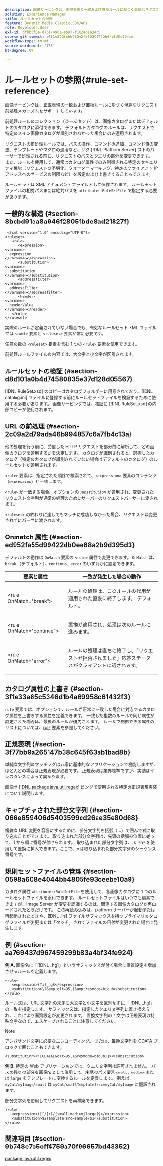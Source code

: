 ```yaml
---
description: 画像サービングは、正規表現の一致および置換ルールに基づく単純なリクエスト前処理メカニズムをサポートしています。
solution: Experience Manager
title: ルールセットの参照
feature: Dynamic Media Classic,SDK/API
role: Developer,User
exl-id: dfbb5f5e-d75a-496a-8b97-f102ad1a34d5
source-git-commit: bf31e5226cbb763e2fb82391772b64e5d5c89fae
workflow-type: tm+mt
source-wordcount: '785'
ht-degree: 0%

---
```


# ルールセットの参照{#rule-set-reference}

画像サービングは、正規表現の一致および置換ルールに基づく単純なリクエスト前処理メカニズムをサポートしています。

前処理ルールのコレクション（*ルールセット*）は、画像カタログまたはデフォルトのカタログに添付できます。 デフォルトカタログのルールは、リクエストで特定のメイン画像カタログが識別されなかった場合にのみ適用されます。

リクエストの前処理ルールでは、パスの操作、コマンドの追加、コマンド値の変更、テンプレートやマクロの適用など、リク [!DNL Platform Server] ストのパーサーで処理される前に、リクエストのパスとクエリの部分を変更できます。 また、ルールを使用して、通常はカタログ属性でのみ制御される特定のセキュリティ機能（リクエストの不明化、ウォーターマーキング、特定のクライアント IP アドレスへのサービスの制限など）を設定および上書きすることもできます。

ルールセットは XML ドキュメントファイルとして保存されます。 ルールセットファイルの相対パスまたは絶対パスを `attribute::RuleSetFile` で指定する必要があります。

## 一般的な構造 {#section-8bcbd91ea8a946f28051bde8ad21827f}

```
 <?xml version="1.0" encoding="UTF-8"?> 
<ruleset> 
   <rule> 
      <expression> 
<varname>
  expression 
</varname></expression> 
      <substitution> 
<varname>
  substitution 
</varname></substitution> 
      <addressfilter> 
<varname>
  addressFilter 
</varname></addressfilter> 
      <header> 
<varname>
  headerValue 
</varname></header>  
   </rule> 
</ruleset>
```

実際のルールが定義されていない場合でも、有効なルールセット XML ファイルでは `<?xml>` 要素と `<ruleset>` 要素が常に必要です。

任意の数の `<ruleset>` 要素を含む 1 つの `<rule>` 要素を使用できます。

前処理ルールファイルの内容では、大文字と小文字が区別されます。

## ルールセットの検証 {#section-d8d101a0b4d74580835e37d128d05567}

[!DNL RuleSet.xsd] のコピーはカタログフォルダーに用意されており、[!DNL catalog.ini] ファイルに登録する前にルールセットファイルを検証するために使用する必要があります。 画像サービングでは、検証に [!DNL RuleSet.xsd] の内部コピーが使用されます。

## URL の前処理 {#section-2c09a2d79ada46b994857c6a7fb4c13a}

他の処理を行う前に、受信した HTTP リクエストを部分的に解析して、どの画像カタログを適用するかを決定します。 カタログが識別されると、選択したカタログ（特定のカタログが識別されていない場合はデフォルトのカタログ）のルールセットが適用されます。

`<rule>` 要素は、指定された順序で検索されて、`<expression>` 要素のコンテンツ（*`expression`*）と一致します。

`<rule>` が一致する場合、オプションの *`substitution`* が適用され、変更されたリクエスト文字列が通常の処理のためにサーバーのリクエストパーサーに渡されます。

`<ruleset>` の終わりに達してもマッチに成功しなかった場合、リクエストは変更されずにパーサに渡されます。

## Onmatch 属性 {#section-ed952fa55d99422db0ee68a2b9d395d3}

デフォルトの動作は `OnMatch` 要素の `<rule>` 属性で変更できます。 `OnMatch` は、`break` （デフォルト）、`continue`、`error` のいずれかに設定できます。

<table id="table_6680A81492B24CE593330DA7B0075E8F"> 
 <thead> 
  <tr> 
   <th class="entry"> <b> 要素と属性 </b> </th> 
   <th class="entry"> <b> 一致が発生した場合の動作 </b> </th> 
  </tr> 
 </thead>
 <tbody> 
  <tr> 
   <td> <p> <span class="codeph"> &lt;rule OnMatch="break"&gt; </span> </p> </td> 
   <td> <p>ルールの処理は、このルールの代用が適用された直後に終了します。 デフォルト。 </p> </td> 
  </tr> 
  <tr> 
   <td> <p> <span class="codeph"> &lt;rule OnMatch="continue"&gt; </span> </p> </td> 
   <td> <p>置換が適用され、処理は次のルールに進みます。 </p> </td> 
  </tr> 
  <tr> 
   <td> <p> <span class="codeph"> &lt;rule OnMatch="error"&gt; </span> </p> </td> 
   <td> <p>ルールの処理は直ちに終了し、「リクエストが拒否されました」応答ステータスがクライアントに返されます。 </p> </td> 
  </tr> 
 </tbody> 
</table>

## カタログ属性の上書き {#section-3f1e33a65c5346d1b4a69958c61432f3}

`rule` 要素では、オプションで、ルールが正常に一致した場合に対応するカタログ属性を上書きする属性を定義できます。 一致した複数のルールで同じ属性が設定された場合は、最後のルールが優先されます。 ルールで制御できる属性のリストについては、[rule](/help/aem-is-ir-api/is-api/image-catalog/image-serving-api-ref/c-image-catalog-reference/c-rule-set-reference/r-rule-rule.md) 要素を参照してください。

## 正規表現 {#section-3f77bb9a265147b38c645f63ab1bad8b}

単純な文字列のマッチングは非常に基本的なアプリケーションで機能しますが、ほとんどの場合は正規表現が必要です。 正規表現は業界標準ですが、実装はインスタンスによって異なります。

画像サ [[!DNL package java.util.regex]](https://www2.cs.duke.edu/csed/java/jdk1.4.2/docs/api/) ビングで使用される特定の正規表現実装について説明します。

## キャプチャされた部分文字列 {#section-066e659406d5403599cd26ae35e80d68}

複雑な URL 変更を容易にするために、部分文字列を括弧（...）で囲んで式に取り込むことができます。 取り込まれた部分文字列は、先頭の括弧の位置に従って、1 から順に番号が付けられます。 取り込まれた部分文字列は、` $ *`n`*` を使用して置換に挿入できます。ここで、*`n`* は取り込まれた部分文字列のシーケンス番号です。

## 規則セットファイルの管理 {#section-0598a608e4044bb4805fe93ceebe10a9}

カタログ属性 `attribute::RuleSetFile` を使用して、各画像カタログに 1 つのルールセットファイルを添付できます。 ルールセットファイルはいつでも編集できますが、Image Server が変更を認識するのは、関連する画像カタログが再ロードされたときだけです。 この再読み込みは、platform サーバーが起動または再起動されたときや、[!DNL .ini] ファイルサフィックスを持つプライマリカタログファイルが変更または「タッチ」されてファイルの日付が変更された場合に発生します。

## 例 {#section-aa769437d967459299b83a4bf34fe924}

**例 A.** 画像名に「[!DNL _hg]」というサフィックスが付く場合に画質設定を増加させるルールを定義します。

```
<rule> 
   <expression>(?i)_hg$</expression> 
   <substitution>\?&amp;qlt=95,1&amp;resmode=bicub</substitution> 
</rule>
```

ルール式は、URL 文字列の末尾に大文字と小文字を区別せずに「[!DNL _hg]」の一致を指定します。 サフィックスは、指定したクエリ文字列に置き換えられ、これにより画質設定が変更されます。 置換文字列の `?` 文字は正規表現の特殊文字なので、エスケープされることに注意してください。

>[!NOTE]
>
>アンパサンド文字に必要なエンコーディング。 または、置換文字列を CDATA ブロックで囲むこともできます。

`<substitution><![CDATA[&qlt=95,1&resmode=bicub]]></substitution>`

**例 B.** 特定の Web アプリケーションでは、クエリ文字列は許可されません。 パスの残りの部分を画像名として使用して、末尾のパス要素 `small`、`medium` または `large` をテンプレートに変換するルールを定義します。 例えば、`myCat/myImage/small` は `myCat/smallTemplate?src=myCat/myImage` に翻訳されます。

部分文字列を使用してリクエストを再構築できます。

```
<rule> 
   <expression>([^/]+)/(small|medium|large)$</expression> 
   <substitution>$2Template?src=sample/$1</substitution> 
</rule>
```

## 関連項目 {#section-9b748e7c5cff4759a70f96657bd43352}

[package java.util.regex](https://www2.cs.duke.edu/csed/java/jdk1.4.2/docs/api/)
